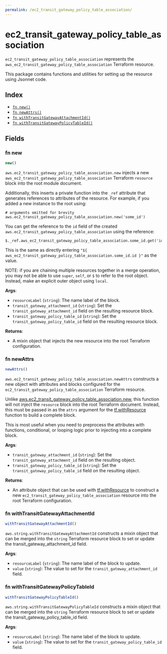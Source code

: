 ```yaml
---
permalink: /ec2_transit_gateway_policy_table_association/
---
```


# ec2_transit_gateway_policy_table_association

`ec2_transit_gateway_policy_table_association` represents the `aws_ec2_transit_gateway_policy_table_association` Terraform resource.



This package contains functions and utilities for setting up the resource using Jsonnet code.


## Index

* [`fn new()`](#fn-new)
* [`fn newAttrs()`](#fn-newattrs)
* [`fn withTransitGatewayAttachmentId()`](#fn-withtransitgatewayattachmentid)
* [`fn withTransitGatewayPolicyTableId()`](#fn-withtransitgatewaypolicytableid)

## Fields

### fn new

```ts
new()
```


`aws.ec2_transit_gateway_policy_table_association.new` injects a new `aws_ec2_transit_gateway_policy_table_association` Terraform `resource`
block into the root module document.

Additionally, this inserts a private function into the `_ref` attribute that generates references to attributes of the
resource. For example, if you added a new instance to the root using:

    # arguments omitted for brevity
    aws.ec2_transit_gateway_policy_table_association.new('some_id')

You can get the reference to the `id` field of the created `aws.ec2_transit_gateway_policy_table_association` using the reference:

    $._ref.aws_ec2_transit_gateway_policy_table_association.some_id.get('id')

This is the same as directly entering `"${ aws_ec2_transit_gateway_policy_table_association.some_id.id }"` as the value.

NOTE: if you are chaining multiple resources together in a merge operation, you may not be able to use `super`, `self`,
or `$` to refer to the root object. Instead, make an explicit outer object using `local`.

**Args**:
  - `resourceLabel` (`string`): The name label of the block.
  - `transit_gateway_attachment_id` (`string`): Set the `transit_gateway_attachment_id` field on the resulting resource block.
  - `transit_gateway_policy_table_id` (`string`): Set the `transit_gateway_policy_table_id` field on the resulting resource block.

**Returns**:
- A mixin object that injects the new resource into the root Terraform configuration.


### fn newAttrs

```ts
newAttrs()
```


`aws.ec2_transit_gateway_policy_table_association.newAttrs` constructs a new object with attributes and blocks configured for the `ec2_transit_gateway_policy_table_association`
Terraform resource.

Unlike [aws.ec2_transit_gateway_policy_table_association.new](#fn-new), this function will not inject the `resource`
block into the root Terraform document. Instead, this must be passed in as the `attrs` argument for the
[tf.withResource](https://github.com/tf-libsonnet/core/tree/main/docs#fn-withresource) function to build a complete block.

This is most useful when you need to preprocess the attributes with functions, conditional, or looping logic prior to
injecting into a complete block.

**Args**:
  - `transit_gateway_attachment_id` (`string`): Set the `transit_gateway_attachment_id` field on the resulting object.
  - `transit_gateway_policy_table_id` (`string`): Set the `transit_gateway_policy_table_id` field on the resulting object.

**Returns**:
  - An attribute object that can be used with [tf.withResource](https://github.com/tf-libsonnet/core/tree/main/docs#fn-withresource) to construct a new `ec2_transit_gateway_policy_table_association` resource into the root Terraform configuration.


### fn withTransitGatewayAttachmentId

```ts
withTransitGatewayAttachmentId()
```

`aws.string.withTransitGatewayAttachmentId` constructs a mixin object that can be merged into the `string`
Terraform resource block to set or update the transit_gateway_attachment_id field.



**Args**:
  - `resourceLabel` (`string`): The name label of the block to update.
  - `value` (`string`): The value to set for the `transit_gateway_attachment_id` field.


### fn withTransitGatewayPolicyTableId

```ts
withTransitGatewayPolicyTableId()
```

`aws.string.withTransitGatewayPolicyTableId` constructs a mixin object that can be merged into the `string`
Terraform resource block to set or update the transit_gateway_policy_table_id field.



**Args**:
  - `resourceLabel` (`string`): The name label of the block to update.
  - `value` (`string`): The value to set for the `transit_gateway_policy_table_id` field.

